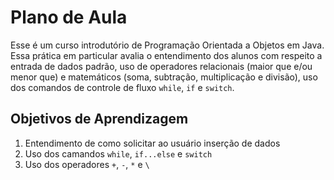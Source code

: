 # Plano de Aula

Esse é um curso introdutório de Programação Orientada a Objetos em Java. Essa prática em particular avalia o entendimento dos alunos com respeito a entrada de dados padrão, uso de operadores relacionais (maior que e/ou menor que) e matemáticos (soma, subtração, multiplicação e divisão), uso dos comandos de controle de fluxo ``while``, ``if`` e ``switch``.

## Objetivos de Aprendizagem
1. Entendimento de como solicitar ao usuário inserção de dados
2. Uso dos camandos ``while``, ``if...else`` e ``switch``
3. Uso dos operadores ``+``, ``-``, ``*`` e ``\``